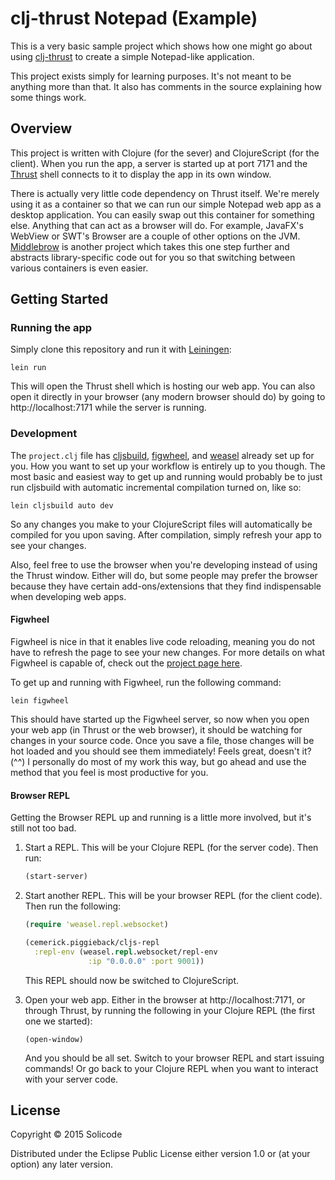 clj-thrust Notepad (Example)
============================

This is a very basic sample project which shows how one might go about using [clj-thrust](https://github.com/solicode/clj-thrust) to create a simple Notepad-like application.

This project exists simply for learning purposes. It's not meant to be anything more than that. It also has comments in the source explaining how some things work.

Overview
--------

This project is written with Clojure (for the sever) and ClojureScript (for the client). When you run the app, a server is started up at port 7171 and the [Thrust](https://github.com/breach/thrust) shell connects to it to display the app in its own window.

There is actually very little code dependency on Thrust itself. We're merely using it as a container so that we can run our simple Notepad web app as a desktop application. You can easily swap out this container for something else. Anything that can act as a browser will do. For example, JavaFX's WebView or SWT's Browser are a couple of other options on the JVM. [Middlebrow](https://github.com/solicode/middlebrow) is another project which takes this one step further and abstracts library-specific code out for you so that switching between various containers is even easier.

Getting Started
---------------

### Running the app

Simply clone this repository and run it with [Leiningen](http://leiningen.org):

```
lein run
```

This will open the Thrust shell which is hosting our web app. You can also open it directly in your browser (any modern browser should do) by going to http://localhost:7171 while the server is running.

### Development

The `project.clj` file has [cljsbuild](https://github.com/emezeske/lein-cljsbuild), [figwheel](https://github.com/bhauman/lein-figwheel), and [weasel](https://github.com/tomjakubowski/weasel) already set up for you. How you want to set up your workflow is entirely up to you though. The most basic and easiest way to get up and running would probably be to just run cljsbuild with automatic incremental compilation turned on, like so:

```
lein cljsbuild auto dev
```

So any changes you make to your ClojureScript files will automatically be compiled for you upon saving. After compilation, simply refresh your app to see your changes.

Also, feel free to use the browser when you're developing instead of using the Thrust window. Either will do, but some people may prefer the browser because they have certain add-ons/extensions that they find indispensable when developing web apps.

#### Figwheel

Figwheel is nice in that it enables live code reloading, meaning you do not have to refresh the page to see your new changes. For more details on what Figwheel is capable of, check out the [project page here](https://github.com/bhauman/lein-figwheel).

To get up and running with Figwheel, run the following command:

```
lein figwheel
```

This should have started up the Figwheel server, so now when you open your web app (in Thrust or the web browser), it should be watching for changes in your source code. Once you save a file, those changes will be hot loaded and you should see them immediately! Feels great, doesn't it? (^^) I personally do most of my work this way, but go ahead and use the method that you feel is most productive for you.

#### Browser REPL

Getting the Browser REPL up and running is a little more involved, but it's still not too bad.

1.	Start a REPL. This will be your Clojure REPL (for the server code). Then run:

	```clojure
	(start-server)
	```

2.	Start another REPL. This will be your browser REPL (for the client code). Then run the following:

	```clojure
	(require 'weasel.repl.websocket)

	(cemerick.piggieback/cljs-repl
	  :repl-env (weasel.repl.websocket/repl-env
	              :ip "0.0.0.0" :port 9001))
	```

	This REPL should now be switched to ClojureScript.

3.	Open your web app. Either in the browser at http://localhost:7171, or through Thrust, by running the following in your Clojure REPL (the first one we started):

	```
	(open-window)
	```

	And you should be all set. Switch to your browser REPL and start issuing commands! Or go back to your Clojure REPL when you want to interact with your server code.

License
-------

Copyright © 2015 Solicode

Distributed under the Eclipse Public License either version 1.0 or (at your option) any later version.
